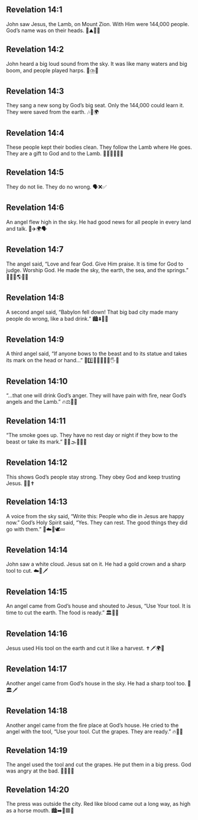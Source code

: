 ## Revelation 14:1
John saw Jesus, the Lamb, on Mount Zion. With Him were 144,000 people. God’s name was on their heads. 🐑⛰️👥✨
## Revelation 14:2
John heard a big loud sound from the sky. It was like many waters and big boom, and people played harps. 🌊⛈️🎵
## Revelation 14:3
They sang a new song by God’s big seat. Only the 144,000 could learn it. They were saved from the earth. 🎶🙌🌍
## Revelation 14:4
These people kept their bodies clean. They follow the Lamb where He goes. They are a gift to God and to the Lamb. 🎁🐑🚶‍♂️🚶‍♀️
## Revelation 14:5
They do not lie. They do no wrong. 🗣️❌✅
## Revelation 14:6
An angel flew high in the sky. He had good news for all people in every land and talk. 👼✈️🌍🗣️
## Revelation 14:7
The angel said, “Love and fear God. Give Him praise. It is time for God to judge. Worship God. He made the sky, the earth, the sea, and the springs.” 📣🙏🌌🌎🌊💧
## Revelation 14:8
A second angel said, “Babylon fell down! That big bad city made many people do wrong, like a bad drink.” 🏙️⬇️🍷❌
## Revelation 14:9
A third angel said, “If anyone bows to the beast and to its statue and takes its mark on the head or hand…” 👼3️⃣👹🧎‍♂️🧎‍♀️🖐️👤
## Revelation 14:10
“…that one will drink God’s anger. They will have pain with fire, near God’s angels and the Lamb.” 🔥⚖️👼🐑
## Revelation 14:11
“The smoke goes up. They have no rest day or night if they bow to the beast or take its mark.” 😮‍💨🌫️🌙🌞❌
## Revelation 14:12
This shows God’s people stay strong. They obey God and keep trusting Jesus. 💪📖✝️
## Revelation 14:13
A voice from the sky said, “Write this: People who die in Jesus are happy now.” God’s Holy Spirit said, “Yes. They can rest. The good things they did go with them.” 📝☁️🙂🕊️💤
## Revelation 14:14
John saw a white cloud. Jesus sat on it. He had a gold crown and a sharp tool to cut. ☁️👑🗡️
## Revelation 14:15
An angel came from God’s house and shouted to Jesus, “Use Your tool. It is time to cut the earth. The food is ready.” 🏛️📣🌾
## Revelation 14:16
Jesus used His tool on the earth and cut it like a harvest. ✝️🗡️🌍🌾
## Revelation 14:17
Another angel came from God’s house in the sky. He had a sharp tool too. 👼🏛️🗡️
## Revelation 14:18
Another angel came from the fire place at God’s house. He cried to the angel with the tool, “Use your tool. Cut the grapes. They are ready.” 🔥👼🍇
## Revelation 14:19
The angel used the tool and cut the grapes. He put them in a big press. God was angry at the bad. 🍇🔧🧺😠
## Revelation 14:20
The press was outside the city. Red like blood came out a long way, as high as a horse mouth. 🏙️➡️🧃🟥🐎
